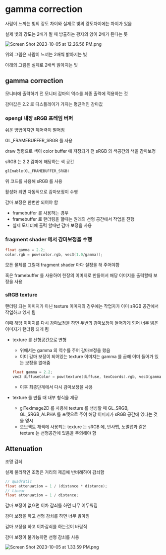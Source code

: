 # gamma correction

사람이 느끼는 빛의 강도 차이와 실제로 빛의 강도차이에는 차이가 있음

실제 빛의 강도는 2배가 될 때 방출하는 광자의 양이 2배가 된다는 뜻

![Screen Shot 2023-10-05 at 12.26.56 PM.png](gamma%20correction%2063fe389490414a419583b5260f71516f/Screen_Shot_2023-10-05_at_12.26.56_PM.png)

위의 그림은 사람이 느끼는 2배씩 밝아지는 빛

아래의 그림은 실제로 2배씩 밝아지는 빛

## gamma correction

모니터에 출력하기 전 모니터 감마의 역수를 최종 출력에 적용하는 것

감마값은 2.2 로 디스플레이가 가지는 평균적인 감마값

### opengl 내장 sRGB 프레임 버퍼

쉬운 방법이지만 제어력이 떨어짐

GL_FRAMEBUFFER_SRGB 를 사용

draw 명령으로 색이 color buffer 에 저장되기 전 sRGB 의 색공간의 색을 감마보정

sRGB 는 2.2 감마에 해당하는 색 공간

```cpp
glEnable(GL_FRAMEBUFFER_SRGB)
```

위 코드를 사용해 sRGB 를 사용

활성화 되면 자동적으로 감마보정이 수행

감마 보정은 한번만 되어야 함

- framebuffer 를 사용하는 경우
- framebuffer 로 랜더링을 할때는 원래의 선형 공간에서 작업을 진행
- 실제 모니터에 출력 할때만 감마 보정을 사용

### fragment shader 에서 감마보정을 수행

```cpp
float gamma = 2.2;
color.rgb = pow(color.rgb, vec3(1.0/gamma));
```

모든 물체를 그릴때 fragment shader 마다 설정을 해 주어야함

혹은 framebuffer 를 사용하여 한장의 이미지로 만들어서 해당 이미지를 출력할때 보정을 사용

### sRGB texture

랜더링 되는 이미지가 아닌 texture 이미지의 경우에는 작업자가 이미 sRGB 공간에서 작업하고 있게 됨

이때 해당 이미지를 다시 감마보정을 하면 두번의 감마보정이 들어가게 되어 너무 밝은 이미지가 랜더링 되게 됨

- texture 를 선형공간으로 변형
    - 위에서는 gamma 의 역수를 주어 감마보정을 했음
    - 이미 감마 보정이 되어있는 texture 이미지는 gamma 를 곱해 이미 들어가 있는 보정을 없애줌
    
    ```cpp
    float gamma = 2.2;
    vec3 diffuseColor = pow(texture(diffuse, texCoords).rgb, vec3(gamma));
    ```
    
    - 이후 최종단계에서 다시 감마보정을 사용
- texture 를 만들 때 내부 형식을 제공
    - glTexImage2D 를 사용해 texture 를 생성할 때 GL_SRGB, GL_SRGB_ALPHA 를 포맷으로 주어 해당 이미지가 sRGB 공간에 있다는 것을 명시
    - 오브젝트 채색에 사용되는 texture 는 sRGB 에, 반사맵, 노멀맵과 같은 texture 는 선형공간에 있음을 주의해야 함

## Attenuation

조명 감쇠

실제 물리적인 조명은 거리의 제곱에 반비례하여 감쇠함

```cpp
// quadratic
float attenuation = 1 / (distance * distance);
// linear
float attenuation = 1 / distance;
```

감마 보정이 없으면 이차 감쇠를 하면 너무 어두워짐

감마 보정을 하고 선형 감쇠를 하면 너무 밝아짐

감마 보정을 하고 이차감쇠를 하는것이 바람직

감마 보정이 불가능하면 선형 감쇠를 사용

![Screen Shot 2023-10-05 at 1.33.59 PM.png](gamma%20correction%2063fe389490414a419583b5260f71516f/Screen_Shot_2023-10-05_at_1.33.59_PM.png)
